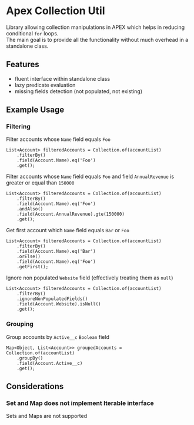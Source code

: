 # Apex Collection Util
Library allowing collection manipulations in APEX which helps in reducing conditional `for` loops.\
The main goal is to provide all the functionality without much overhead in a standalone class.

## Features
- fluent interface within standalone class
- lazy predicate evaluation
- missing fields detection (not populated, not existing)

## Example Usage
### Filtering
Filter accounts whose `Name` field equals `Foo`
```$xslt
List<Account> filteredAccounts = Collection.of(accountList)
	.filterBy()
	.field(Account.Name).eq('Foo')
	.get();
```

Filter accounts whose `Name` field equals `Foo` and field `AnnualRevenue` is greater or equal than `150000`
```$xslt
List<Account> filteredAccounts = Collection.of(accountList)
	.filterBy()
	.field(Account.Name).eq('Foo')
	.andAlso()
	.field(Account.AnnualRevenue).gte(150000)
	.get();
```

Get first account which `Name` field equals `Bar` or `Foo`
```$xslt
List<Account> filteredAccounts = Collection.of(accountList)
	.filterBy()
	.field(Account.Name).eq('Bar')
	.orElse()
	.field(Account.Name).eq('Foo')
	.getFirst();
```

Ignore non populated `Website` field (effectively treating them as `null`)
```$xslt
List<Account> filteredAccounts = Collection.of(accountList)
	.filterBy()
	.ignoreNonPopulatedFields()
	.field(Account.Website).isNull()
	.get();
```

### Grouping
Group accounts by `Active__c` `Boolean` field
```$xslt
Map<Object, List<Account>> groupedAccounts = Collection.of(accountList)
	.groupBy()
	.field(Account.Active__c)
	.get();
```

## Considerations
### Set and Map does not implement Iterable interface
Sets and Maps are not supported

